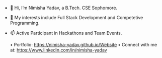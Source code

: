 - 👋 Hi, I’m Nimisha Yadav, a B.Tech. CSE Sophomore.
- 👀 My interests include Full Stack Development and Competetive Programming.
- 📫 Active Participant in Hackathons and Team Events.

  • Portfolio: https://nimisha-yadav.github.io/Website
  • Connect with me at: https://www.linkedin.com/in/nimisha-yadav

<!---
nimisha-yadav/nimisha-yadav is a ✨ special ✨ repository because its `README.md` (this file) appears on your GitHub profile.
You can click the Preview link to take a look at your changes.
--->
